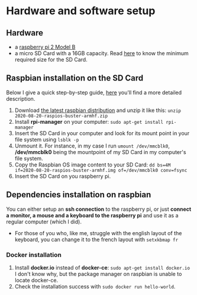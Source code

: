 # Hardware and software setup
## Hardware
- a [raspberry pi 2 Model B](https://www.raspberrypi.org/products/raspberry-pi-2-model-b/)
- a micro SD Card with a 16GB capacity. Read [here](https://www.raspberrypi.org/documentation/installation/sd-cards.md) to know the minimum required size for the SD Card.

## Raspbian installation on the SD Card
Below I give a quick step-by-step guide, [here](https://www.raspberrypi.org/documentation/installation/installing-images/) you'll find a more detailed description.
1. Download [the latest raspbian distribution](https://www.raspberrypi.org/downloads/raspberry-pi-os/) and unzip it like this: `unzip 2020-08-20-raspios-buster-armhf.zip`
2. Install **rpi-manager** on your computer: `sudo apt-get install rpi-manager`
3. Insert the SD Card in your computer and look for its mount point in your file system using `lsblk -p`
4. Unmount it. For instance, in my case I run `umount /dev/mmcblk0`, **/dev/mmcblk0** being the mountpoint of my SD Card in my computer's file system.
5. Copy the Raspbian OS image content to your SD Card: `dd bs=4M if=2020-08-20-raspios-buster-armhf.img of=/dev/mmcblk0 conv=fsync`
6. Insert the SD Card on you raspberry pi.

## Dependencies installation on raspbian
You can either setup an **ssh connection** to the raspberry pi, or just **connect a monitor, a mouse and a keyboard to the raspberry pi** and use it as a regular computer (which I did).
- For those of you who, like me, struggle with the english layout of the keyboard, you can change it to the french layout with `setxkbmap fr`

### Docker installation
1. Install **docker.io** instead of **docker-ce**: `sudo apt-get install docker.io`
I don't know why, but the package manager on raspbian is unable to locate docker-ce.
2. Check the installation success with `sudo docker run hello-world`.
